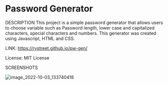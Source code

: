 # Password Generator 

DESCRIPTION
This project is a simple password generator that allows users to choose variable such as Password length, lower case and capitalized characters, special characters and numbers.
This generator was created using Javascript, HTML and CSS.

LINK:
https://rystreet.github.io/pw-gen/

License:
MIT License

SCREENSHOTS

![image_2022-10-03_133740418](https://user-images.githubusercontent.com/112584082/193651072-58eadc17-7afa-47a7-bf9b-48da96ec4894.png)
